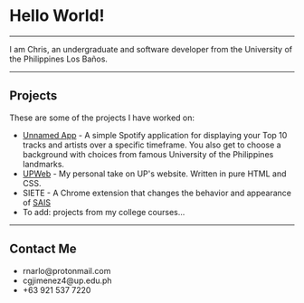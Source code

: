 <h1>Hello World!</h1>
<hr>
I am Chris, an undergraduate and software developer from the University of the Philippines Los Baños.
<hr>
<h2>Projects</h2>
<p>These are some of the projects I have worked on:</p>
<ul>
  <li><a href="https://unnamedapp.fun">Unnamed App</a> - A simple Spotify application for displaying your Top 10 tracks and artists over a specific timeframe. You also get to choose a background with choices from famous University of the Philippines landmarks.</li>
  <li><a href="rnarlo.github.io/UPWeb">UPWeb</a> - My personal take on UP's website. Written in pure HTML and CSS.</li>
  <li>SIETE - A Chrome extension that changes the behavior and appearance of <a href="https://sais.up.edu.ph">SAIS</a></li>
  <li>To add: projects from my college courses...</li>
</ul>
<hr>
<h2>Contact Me</h2>
<ul>
  <li>rnarlo@protonmail.com</li>
  <li>cgjimenez4@up.edu.ph</li>
  <li>+63 921 537 7220</li>
</ul>
